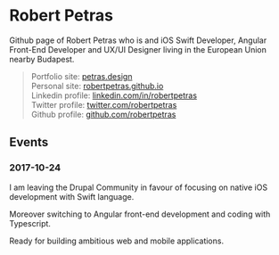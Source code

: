 # Robert Petras
 Github page of Robert Petras who is and iOS Swift Developer, Angular Front-End Developer and UX/UI Designer living in the European Union nearby Budapest.

> Portfolio site: [petras.design](https://petras.design) <br>
> Personal site: [robertpetras.github.io](https://robertpetras.github.io) <br>
> Linkedin profile: [linkedin.com/in/robertpetras](https://www.linkedin.com/in/robertpetras/)<br>
> Twitter profile: [twitter.com/robertpetras](https://twitter.com/robertpetras) <br>
> Github profile: [github.com/robertpetras](https://github.com/robertpetras)

## Events

### 2017-10-24

I am leaving the Drupal Community in favour of focusing on native iOS development with Swift language.

Moreover switching to Angular front-end development and coding with Typescript.

Ready for building ambitious web and mobile applications.
